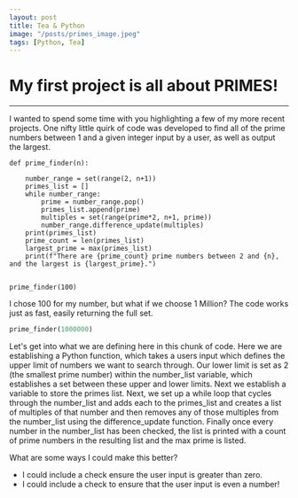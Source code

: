 ```yaml
---
layout: post
title: Tea & Python
image: "/posts/primes_image.jpeg"
tags: [Python, Tea]
---
```


# My first project is all about PRIMES!

---

I wanted to spend some time with you highlighting a few of my more recent projects. One nifty little quirk of code was developed to
find all of the prime numbers between 1 and a given integer input by a user, as well as output the largest. 
```
def prime_finder(n):

    number_range = set(range(2, n+1))
    primes_list = []
    while number_range:
        prime = number_range.pop()
        primes_list.append(prime)
        multiples = set(range(prime*2, n+1, prime))
        number_range.difference_update(multiples)
    print(primes_list)
    prime_count = len(primes_list)
    largest_prime = max(primes_list)
    print(f"There are {prime_count} prime numbers between 2 and {n}, and the largest is {largest_prime}.")

    
prime_finder(100)
```

I chose 100 for my number, but what if we choose 1 Million? The code works just as fast, easily returning the full set. 

```python
prime_finder(1000000) 
```

Let's get into what we are defining here in this chunk of code. Here we are establishing a Python function, which takes a users input which defines the upper limit of numbers we want to search through. Our lower limit is set as 2 (the smallest prime number) within the number_list variable, which establishes a set between these upper and lower limits. Next we establish a variable to store the primes list. Next, we set up a while loop that cycles through the number_list and adds each to the primes_list and creates a list of multiples of that number and then removes any of those multiples from the number_list using the difference_update function. Finally once every number in the number_list has been checked, the list is printed with a count of prime numbers in the resulting list and the max prime is listed. 

What are some ways I could make this better?

* I could include a check ensure the user input is greater than zero.
* I could include a check to ensure that the user input is even a number!
